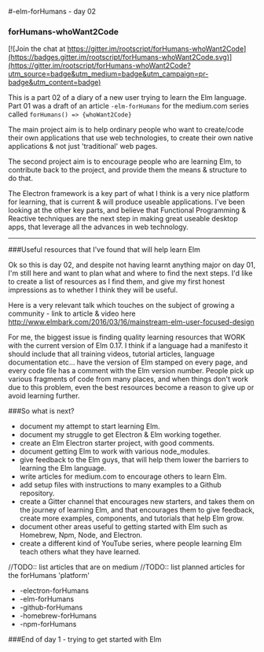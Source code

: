 #-elm-forHumans - day 02
### forHumans-whoWant2Code

[![Join the chat at https://gitter.im/rootscript/forHumans-whoWant2Code](https://badges.gitter.im/rootscript/forHumans-whoWant2Code.svg)](https://gitter.im/rootscript/forHumans-whoWant2Code?utm_source=badge&utm_medium=badge&utm_campaign=pr-badge&utm_content=badge)

This is a part 02 of a diary of a new user trying to learn the Elm language.  Part 01 was a draft of an article `-elm-forHumans` for the medium.com series called `forHumans() => {whoWant2Code}`

The main project aim is to help ordinary people who want to create/code their own applications that use web technologies, to create their own native applications & not just 'traditional' web pages.

The second project aim is to encourage people who are learning Elm, to contribute back to the project, and provide them the means & structure to do that.

The Electron framework	is a key part of what I think is a very nice platform for learning, that is current & will produce useable applications.  I've been looking at the other key parts, and believe that Functional Programming & Reactive techniques are the next step in making great useable desktop apps, that leverage all the advances in web technology.

---

###Useful resources that I've found that will help learn Elm

Ok so this is day 02, and despite not having learnt anything major on day 01, I'm still here and want to plan what and where to find the next steps.   I'd like to create a list of resources as I find them, and give my first honest impressions as to whether I think they will be useful.






Here is a very relevant talk which touches on the subject of growing a community - link to article & video here <http://www.elmbark.com/2016/03/16/mainstream-elm-user-focused-design> 

For me, the biggest issue is finding quality learning resources that WORK with the current version of Elm 0.17.  I think if a language had a manifesto it should include that all training videos, tutorial articles, language documentation etc... have the version of Elm stamped on every page, and every code file has a comment with the Elm version number.  People pick up various fragments of code from many places, and when things don't work due to this problem, even the best resources become a reason to give up or avoid learning further.

###So what is next?
* document my attempt to start learning Elm.
* document my struggle to get Electron & Elm working together.
* create an Elm Electron starter project, with good comments.
* document getting Elm to work with various node_modules.
* give feedback to the Elm guys, that will help them lower the barriers to learning the Elm language.
* write articles for medium.com to encourage others to learn Elm.
* add setup files with instructions to many examples to a Github repository.
* create a Gitter channel that encourages new starters, and takes them on the journey of learning Elm, and  that encourages them to give feedback, create more examples, components, and tutorials that help Elm grow.
* document other areas useful to getting started with Elm such as Homebrew, Npm, Node, and Electron.
* create a different kind of YouTube series, where people learning Elm teach others what they have learned.

//TODO:: list articles that are on medium
//TODO:: list planned articles for the forHumans 'platform'

* -electron-forHumans
* -elm-forHumans
* -github-forHumans
* -homebrew-forHumans
* -npm-forHumans
 
###End of day 1 - trying to get started with Elm
